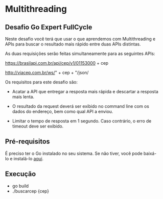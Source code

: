 # Multithreading

## Desafio Go Expert FullCycle

Neste desafio você terá que usar o que aprendemos com Multithreading e APIs para buscar o resultado mais rápido entre duas APIs distintas.

As duas requisições serão feitas simultaneamente para as seguintes APIs:

https://brasilapi.com.br/api/cep/v1/01153000 + cep

http://viacep.com.br/ws/" + cep + "/json/

Os requisitos para este desafio são:

- Acatar a API que entregar a resposta mais rápida e descartar a resposta mais lenta.

- O resultado da request deverá ser exibido no command line com os dados do endereço, bem como qual API a enviou.

- Limitar o tempo de resposta em 1 segundo. Caso contrário, o erro de timeout deve ser exibido.


## Pré-requisitos

É preciso ter o Go instalado no seu sistema. Se não tiver, você pode baixá-lo e instalá-lo [aqui](https://golang.org/dl/).

## Execução
  - go build
  - ./buscarcep {cep}
